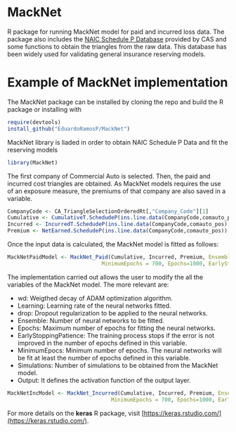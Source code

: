 # MackNet
R package for running MackNet model for paid and incurred loss data. The package also includes the [NAIC Schedule P Database](https://www.casact.org/research/index.cfm?fa=loss_reserves_data) provided by CAS and some functions to obtain the triangles from the raw data. This database has been widely used for validating general insurance reserving models.

# Example of MackNet implementation
The MackNet package can be installed by cloning the repo and build the R package or installing with
``` r
require(devtools)
install_github("EduardoRamosP/MackNet")
```
MackNet library is liaded in order to obtain NAIC Schedule P Data and fit the reserving models
``` r
library(MackNet)
```

The first company of Commercial Auto is selected. Then, the paid and incurred cost triangles are obtained. As MackNet models requires the use of an exposure measure, the premiums of that company are also saved in a variable.
``` r
CompanyCode <- CA_TriangleSelectionOrderedRt[,"Company_Code"][1]               #Company code is selected
Cumulative <- CumulativeT.SchedudeP(ins.line.data(CompanyCode,comauto_pos))    #Cumulative payments triangle
Incurred <- IncurredT.SchedudeP(ins.line.data(CompanyCode,comauto_pos))        #Incurred cost triangle
Premium <- NetEarned.SchedudeP(ins.line.data(CompanyCode,comauto_pos))         #Premium vector (Premiums)
```

Once the input data is calculated, the MackNet model is fitted as follows:
``` r
MackNetPaidModel <- MackNet_Paid(Cumulative, Incurred, Premium, Ensemble=20,wd=0, drop=0.05, Output="linear",
                              MinimumEpochs = 700, Epochs=1000, EarlyStoppingPatience=50, Learning=0.01)
```
The implementation carried out allows the user to modify the all the variables of the MackNet model. The more relevant are:
- wd: Weigthed decay of ADAM optimization algorithm.
- Learning: Learning rate of the neural networks fitted.
- drop: Dropout regularization to be applied to the neural networks.
- Ensemble: Number of neural networks to be fitted.
- Epochs: Maximum number of epochs for fitting the neural networks.
- EarlyStoppingPatience: The training process stops if the error is not improved in the number of epochs defined in this variable.
- MinimumEpocs: Minimum number of epochs. The neural networks will be fit at least the number of epochs defined in this variable.
- Simulations: Number of simulations to be obtained from the MackNet model.
- Output: It defines the activation function of the output layer.


``` r
MackNetIncModel <- MackNet_Incurred(Cumulative, Incurred, Premium, Ensemble=20, wd=0, drop=0.05, Output="linear",
                                 MinimumEpochs = 700, Epochs=1000, EarlyStoppingPatience=50, Learning=0.01)
```


For more details on the **keras** R package, visit [https://keras.rstudio.com/](https://keras.rstudio.com/).
